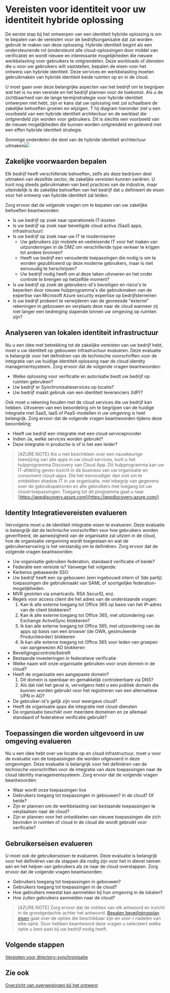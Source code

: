 <properties
    pageTitle="Azure Active Directory hybride identiteit ontwerpoverwegingen - identiteit eisen vast | Microsoft Azure"
    description="Identificeer de zakelijke behoeften van het bedrijf dat u definieert de eisen voor het ontwerp van hybride identiteit zal leiden."
    documentationCenter=""
    services="active-directory"
    authors="billmath"
    manager="femila"
    editor=""/>

<tags
    ms.service="active-directory"
    ms.devlang="na"
    ms.topic="article"
    ms.tgt_pltfrm="na"
    ms.workload="identity" 
    ms.date="08/08/2016"
    ms.author="billmath"/>

# <a name="determine-identity-requirements-for-your-hybrid-identity-solution"></a>Vereisten voor identiteit voor uw identiteit hybride oplossing
De eerste stap bij het ontwerpen van een identiteit hybride oplossing is om te bepalen van de vereisten voor de bedrijfsorganisatie dat zal worden gebruik te maken van deze oplossing.  Hybride identiteit begint als een ondersteunende rol (ondersteunt alle cloud-oplossingen door middel van verificatie) en wordt nieuwe en interessante mogelijkheden die nieuwe werkbelasting voor gebruikers te ontgrendelen.  Deze workloads of diensten die u voor uw gebruikers wilt vaststellen, bepalen de eisen voor het ontwerp van hybride identiteit.  Deze services en werkbelasting moeten gebruikmaken van hybride identiteit beide ruimten op en in de cloud.  

U moet gaan over deze belangrijke aspecten van het bedrijf om te begrijpen wat het is nu een vereiste en het bedrijf plannen voor de toekomst. Als u de zichtbaarheid van de lange termijnstrategie voor hybride identiteit ontwerpen niet hebt, zijn er kans dat uw oplossing niet zal schaalbare de zakelijke behoeften groeien en wijzigen.   T hij diagram hieronder ziet u een voorbeeld van een hybride identiteit architectuur en de werklast die ontgrendeld zijn worden voor gebruikers. Dit is slechts een voorbeeld van de nieuwe mogelijkheden die kunnen worden ontgrendeld en geleverd met een effen hybride identiteit strategie. 
 
Sommige onderdelen die deel van de hybride identiteit architectuur uitmaken![](./media/hybrid-id-design-considerations/hybrid-identity-architechture.png)

## <a name="determine-business-needs"></a>Zakelijke voorwaarden bepalen
Elk bedrijf heeft verschillende behoeften, zelfs als deze bedrijven deel uitmaken van dezelfde sector, de zakelijke vereisten kunnen variëren. U kunt nog steeds gebruikmaken van best practices van de industrie, maar uiteindelijk is de zakelijke behoeften van het bedrijf dat u definieert de eisen voor het ontwerp van hybride identiteit zal leiden. 

Zorg ervoor dat de volgende vragen om te bepalen van uw zakelijke behoeften beantwoorden:

- Is uw bedrijf op zoek naar operationele IT-kosten
- Is uw bedrijf op zoek naar beveiligde cloud activa (SaaS apps, infrastructuur)
- Is uw bedrijf op zoek naar uw IT te moderniseren
  - Uw gebruikers zijn mobiele en veeleisende IT voor het maken van uitzonderingen in de DMZ om verschillende type verkeer te krijgen tot andere bronnen?
  - Heeft uw bedrijf een verouderde toepassingen die nodig is om te worden gepubliceerd op deze moderne gebruikers, maar is niet eenvoudig te herschrijven?
  - Uw bedrijf nodig heeft om al deze taken uitvoeren en het onder controle te brengen op hetzelfde moment?
- Is uw bedrijf op zoek de gebruikers-id's beveiligen en risico's te beperken door nieuwe hulpprogramma's die gebruikmaken van de expertise van Microsoft Azure security expertise op bedrijfsterreinen
- Is uw bedrijf probeert te verwijderen van de gevreesde "externe" rekeningen in gebouwen en verplaats deze naar de cloud wanneer zij niet langer een bedreiging slapende binnen uw omgeving op ruimten zijn?

## <a name="analyze-on-premises-identity-infrastructure"></a>Analyseren van lokalen identiteit infrastructuur
Nu u een idee met betrekking tot de zakelijke vereisten van uw bedrijf hebt, moet u uw identiteit op gebouwen infrastructuur evalueren. Deze evaluatie is belangrijk voor het definiëren van de technische voorschriften voor de integratie van uw huidige identiteit oplossing naar de cloud identity managementsysteem. Zorg ervoor dat de volgende vragen beantwoorden:

- Welke oplossing voor verificatie en autorisatie biedt uw bedrijf op ruimten gebruiken? 
- Uw bedrijf er Synchronisatieservices op locatie?
- Uw bedrijf maakt gebruik van een identiteit leveranciers (IdP)?

Ook moet u rekening houden met de cloud services die uw bedrijf kan hebben. Uitvoeren van een beoordeling om te begrijpen van de huidige integratie met SaaS, IaaS of PaaS-modellen in uw omgeving is heel belangrijk. Zorg ervoor dat de volgende vragen beantwoorden tijdens deze beoordeling:
- Heeft uw bedrijf een integratie met een cloud serviceprovider
- Indien Ja, welke services worden gebruikt?
- Deze integratie in productie is of is het een leider?


>[AZURE.NOTE]
Als u niet beschikken over een nauwkeurige toewijzing van alle apps in uw cloud services, kunt u het hulpprogramma Discovery van Cloud App. Dit hulpprogramma kan uw IT-afdeling geven inzicht in de business van uw organisatie en consument cloud-apps. Die het eenvoudiger dan ooit om te ontdekken shadow IT in uw organisatie, met inbegrip van gegevens over de gebruikspatronen en alle gebruikers met toegang tot uw cloud-toepassingen. Toegang tot dit programma gaat u naar [https://appdiscovery.azure.com](https://appdiscovery.azure.com/)

## <a name="evaluate-identity-integration-requirements"></a>Identity Integratievereisten evalueren
Vervolgens moet u de identiteit integratie-eisen te evalueren. Deze evaluatie is belangrijk dat de technische voorschriften voor hoe gebruikers worden geverifieerd, de aanwezigheid van de organisatie zal uitzien in de cloud, hoe de organisatie vergunning wordt toegestaan en wat de gebruikerservaring is het verstandig om te definiëren. Zorg ervoor dat de volgende vragen beantwoorden:

- Uw organisatie gebruiken federation, standaard verificatie of beide?
- Federatie een vereiste is?  Vanwege het volgende:
 - Kerberos gebaseerde SSO
 - Uw bedrijf heeft een op gebouwen (een ingebouwd intern of 3de partij) toepassingen die gebruikmaakt van SAML of soortgelijke federation-mogelijkheden.
 - MVR gesloten via smartcards. RSA SecurID, enz.
 - Regels voor access client die het adres van de onderstaande vragen:
     1. Kan ik alle externe toegang tot Office 365 op basis van het IP-adres van de client blokkeren?
     1. Kan ik alle externe toegang tot Office 365, met uitzondering van Exchange ActiveSync blokkeren?
     1. Ik kan alle externe toegang tot Office 365, met uitzondering van de apps op basis van een browser (de OWA, gesimuleerde Productieorder) blokkeren
     1. Ik kan alle externe toegang tot Office 365 voor leden van groepen van aangewezen AD blokkeren
- Beveiligingscontrole/betreft
- Bestaande investeringen in federatieve verificatie
- Welke naam wilt onze organisatie gebruiken voor onze domein in de cloud?
- Heeft de organisatie een aangepaste domein?
    1. Dit domein is openbaar en gemakkelijk controleerbare via DNS?
    1. Als dat niet het geval is, vervolgens hebt u een publiek domein die kunnen worden gebruikt voor het registreren van een alternatieve UPN in AD?
- De gebruiker-id's gelijk zijn voor weergave cloud? 
- Heeft de organisatie apps die integratie met cloud-diensten
- De organisatie beschikt over meerdere domeinen en ze allemaal standaard of federatieve verificatie gebruikt?

## <a name="evaluate-applications-that-run-in-your-environment"></a>Toepassingen die worden uitgevoerd in uw omgeving evalueren
Nu u een idee hebt over uw locatie op en cloud infrastructuur, moet u voor de evaluatie van de toepassingen die worden uitgevoerd in deze omgevingen. Deze evaluatie is belangrijk voor het definiëren van de technische voorschriften voor de integratie van deze toepassingen naar de cloud identity managementsysteem. Zorg ervoor dat de volgende vragen beantwoorden:

- Waar wordt onze toepassingen live
- Gebruikers toegang tot toepassingen in gebouwen?  In de cloud? Of beide?
- Zijn er plannen om de werkbelasting van bestaande toepassingen te verplaatsen naar de cloud?
- Zijn er plannen voor het ontwikkelen van nieuwe toepassingen die zich bevinden in ruimten of cloud in de cloud die wordt gebruikt voor verificatie?

## <a name="evaluate-user-requirements"></a>Gebruikerseisen evalueren
U moet ook de gebruikerseisen te evalueren. Deze evaluatie is belangrijk voor het definiëren van de stappen die nodig zijn voor het in dienst nemen aan en het helpen van gebruikers als ze naar de cloud overstappen. Zorg ervoor dat de volgende vragen beantwoorden:

- Gebruikers toegang tot toepassingen in gebouwen?
- Gebruikers toegang tot toepassingen in de cloud?
- Hoe gebruikers meestal kan aanmelden bij hun omgeving in de lokalen?
- Hoe zullen gebruikers aanmelden naar de cloud?

>[AZURE.NOTE]
Zorg ervoor dat de notities van elk antwoord en inzicht in de grondgedachte achter het antwoord. [Bepalen beveiligingsplan eisen](active-directory-hybrid-identity-design-considerations-incident-response-requirements.md) gaat over de opties die beschikbaar zijn en voor-/ nadelen van elke optie.  Door hebben beantwoord deze vragen u selecteert welke optie u best past bij uw bedrijf nodig heeft.

## <a name="next-steps"></a>Volgende stappen
[Vereisten voor directory-synchronisatie](active-directory-hybrid-identity-design-considerations-directory-sync-requirements.md)

## <a name="see-also"></a>Zie ook
[Overzicht van overwegingen bij het ontwerp](active-directory-hybrid-identity-design-considerations-overview.md)
